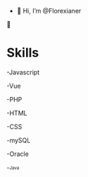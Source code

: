 - 👋 Hi, I’m @Florexianer
 
 👀
<h1>Skills</h1>

-Javascript

-Vue

-PHP

-HTML

-CSS

-mySQL

-Oracle

-<sub><sup>Java</sup></sub>
